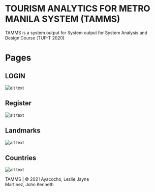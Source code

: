 # TOURISM ANALYTICS FOR METRO MANILA SYSTEM (TAMMS)

TAMMS is a system output for System output for System Analysis and Design Course (TUP-T 2020)


# Pages


## LOGIN

![alt text](http://url/to/img.png)

## Register

![alt text](http://url/to/img.png)


## Landmarks

![alt text](http://url/to/img.png)

## Countries

![alt text](http://url/to/img.png)

  
  

TAMMS | © 2021
Ayacocho, Leslie Jayne  
Martinez, John Kenneth
